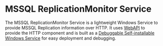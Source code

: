MSSQL ReplicationMonitor Service
=================

The MSSQL ReplicationMonitor Service is a lightweight Windows Service to provide MSSQL Replication information over HTTP. It uses [WebAPI](http://www.asp.net/web-api) to provide the HTTP component and is built as a [Debuggable Self-installable Windows Service](http://geekswithblogs.net/BlackRabbitCoder/archive/2011/03/01/c-toolbox-debug-able-self-installable-windows-service-template-redux.aspx) for easy deployment and debugging.
